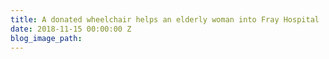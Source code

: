 ```yaml
---
title: A donated wheelchair helps an elderly woman into Fray Hospital
date: 2018-11-15 00:00:00 Z
blog_image_path: 
---
```


